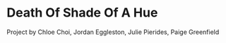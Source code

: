 # Death Of Shade Of A Hue
Project by Chloe Choi, Jordan Eggleston, Julie Pierides, Paige Greenfield
